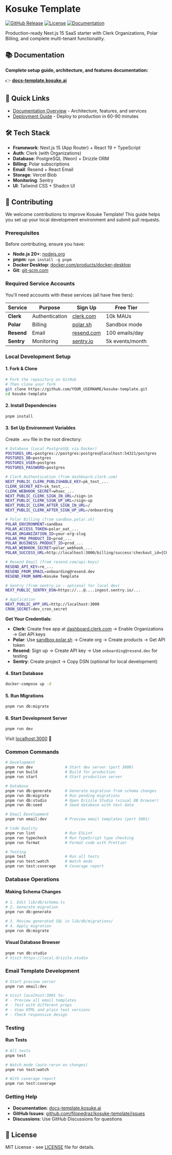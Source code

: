 # Kosuke Template

[![GitHub Release](https://img.shields.io/github/v/release/filopedraz/kosuke-template?style=flat-square&logo=github&color=blue)](https://github.com/filopedraz/kosuke-template/releases)
[![License](https://img.shields.io/github/license/filopedraz/kosuke-template?style=flat-square&color=green)](LICENSE)
[![Documentation](https://img.shields.io/badge/docs-docs--template.kosuke.ai-blue?style=flat-square&logo=docusaurus)](https://docs-template.kosuke.ai)

Production-ready Next.js 15 SaaS starter with Clerk Organizations, Polar Billing, and complete multi-tenant functionality.

## 📚 Documentation

**Complete setup guide, architecture, and features documentation:**

👉 **[docs-template.kosuke.ai](https://docs-template.kosuke.ai)**

## 🚀 Quick Links

- [Documentation Overview](https://docs-template.kosuke.ai/docs/) - Architecture, features, and services
- [Deployment Guide](https://docs-template.kosuke.ai/docs/deployment-guide) - Deploy to production in 60-90 minutes

## 🛠 Tech Stack

- **Framework**: Next.js 15 (App Router) + React 19 + TypeScript
- **Auth**: Clerk (with Organizations)
- **Database**: PostgreSQL (Neon) + Drizzle ORM
- **Billing**: Polar subscriptions
- **Email**: Resend + React Email
- **Storage**: Vercel Blob
- **Monitoring**: Sentry
- **UI**: Tailwind CSS + Shadcn UI

## 🤝 Contributing

We welcome contributions to improve Kosuke Template! This guide helps you set up your local development environment and submit pull requests.

### Prerequisites

Before contributing, ensure you have:

- **Node.js 20+**: [nodejs.org](https://nodejs.org)
- **pnpm**: `npm install -g pnpm`
- **Docker Desktop**: [docker.com/products/docker-desktop](https://www.docker.com/products/docker-desktop)
- **Git**: [git-scm.com](https://git-scm.com)

### Required Service Accounts

You'll need accounts with these services (all have free tiers):

| Service    | Purpose        | Sign Up                          | Free Tier       |
| ---------- | -------------- | -------------------------------- | --------------- |
| **Clerk**  | Authentication | [clerk.com](https://clerk.com)   | 10k MAUs        |
| **Polar**  | Billing        | [polar.sh](https://polar.sh)     | Sandbox mode    |
| **Resend** | Email          | [resend.com](https://resend.com) | 100 emails/day  |
| **Sentry** | Monitoring     | [sentry.io](https://sentry.io)   | 5k events/month |

### Local Development Setup

#### 1. Fork & Clone

```bash
# Fork the repository on GitHub
# Then clone your fork
git clone https://github.com/YOUR_USERNAME/kosuke-template.git
cd kosuke-template
```

#### 2. Install Dependencies

```bash
pnpm install
```

#### 3. Set Up Environment Variables

Create `.env` file in the root directory:

```bash
# Database (Local PostgreSQL via Docker)
POSTGRES_URL=postgres://postgres:postgres@localhost:54321/postgres
POSTGRES_DB=postgres
POSTGRES_USER=postgres
POSTGRES_PASSWORD=postgres

# Clerk Authentication (from dashboard.clerk.com)
NEXT_PUBLIC_CLERK_PUBLISHABLE_KEY=pk_test_...
CLERK_SECRET_KEY=sk_test_...
CLERK_WEBHOOK_SECRET=whsec_...
NEXT_PUBLIC_CLERK_SIGN_IN_URL=/sign-in
NEXT_PUBLIC_CLERK_SIGN_UP_URL=/sign-up
NEXT_PUBLIC_CLERK_AFTER_SIGN_IN_URL=/
NEXT_PUBLIC_CLERK_AFTER_SIGN_UP_URL=/onboarding

# Polar Billing (from sandbox.polar.sh)
POLAR_ENVIRONMENT=sandbox
POLAR_ACCESS_TOKEN=polar_oat_...
POLAR_ORGANIZATION_ID=your-org-slug
POLAR_PRO_PRODUCT_ID=prod_...
POLAR_BUSINESS_PRODUCT_ID=prod_...
POLAR_WEBHOOK_SECRET=polar_webhook_...
POLAR_SUCCESS_URL=http://localhost:3000/billing/success?checkout_id={CHECKOUT_ID}

# Resend Email (from resend.com/api-keys)
RESEND_API_KEY=re_...
RESEND_FROM_EMAIL=onboarding@resend.dev
RESEND_FROM_NAME=Kosuke Template

# Sentry (from sentry.io - optional for local dev)
NEXT_PUBLIC_SENTRY_DSN=https://...@....ingest.sentry.io/...

# Application
NEXT_PUBLIC_APP_URL=http://localhost:3000
CRON_SECRET=dev_cron_secret
```

**Get Your Credentials**:

- **Clerk**: Create free app at [dashboard.clerk.com](https://dashboard.clerk.com) → Enable Organizations → Get API keys
- **Polar**: Use [sandbox.polar.sh](https://sandbox.polar.sh) → Create org → Create products → Get API token
- **Resend**: Sign up → Create API key → Use `onboarding@resend.dev` for testing
- **Sentry**: Create project → Copy DSN (optional for local development)

#### 4. Start Database

```bash
docker-compose up -d
```

#### 5. Run Migrations

```bash
pnpm run db:migrate
```

#### 6. Start Development Server

```bash
pnpm run dev
```

Visit [localhost:3000](http://localhost:3000) 🚀

### Common Commands

```bash
# Development
pnpm run dev              # Start dev server (port 3000)
pnpm run build            # Build for production
pnpm run start            # Start production server

# Database
pnpm run db:generate      # Generate migration from schema changes
pnpm run db:migrate       # Run pending migrations
pnpm run db:studio        # Open Drizzle Studio (visual DB browser)
pnpm run db:seed          # Seed database with test data

# Email Development
pnpm run email:dev        # Preview email templates (port 3001)

# Code Quality
pnpm run lint             # Run ESLint
pnpm run typecheck        # Run TypeScript type checking
pnpm run format           # Format code with Prettier

# Testing
pnpm test                 # Run all tests
pnpm run test:watch       # Watch mode
pnpm run test:coverage    # Coverage report
```

### Database Operations

#### Making Schema Changes

```bash
# 1. Edit lib/db/schema.ts
# 2. Generate migration
pnpm run db:generate

# 3. Review generated SQL in lib/db/migrations/
# 4. Apply migration
pnpm run db:migrate
```

#### Visual Database Browser

```bash
pnpm run db:studio
# Visit https://local.drizzle.studio
```

### Email Template Development

```bash
# Start preview server
pnpm run email:dev

# Visit localhost:3001 to:
# - Preview all email templates
# - Test with different props
# - View HTML and plain text versions
# - Check responsive design
```

### Testing

#### Run Tests

```bash
# All tests
pnpm test

# Watch mode (auto-rerun on changes)
pnpm run test:watch

# With coverage report
pnpm run test:coverage
```

### Getting Help

- **Documentation**: [docs-template.kosuke.ai](https://docs-template.kosuke.ai)
- **GitHub Issues**: [github.com/filopedraz/kosuke-template/issues](https://github.com/filopedraz/kosuke-template/issues)
- **Discussions**: Use GitHub Discussions for questions

## 📝 License

MIT License - see [LICENSE](./LICENSE) file for details.
